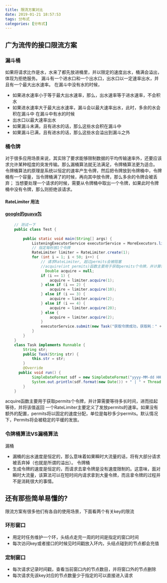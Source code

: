 ```yaml
---
title: 限流方案对比
date: 2019-01-21 18:57:53
tags: 分布式
categories: [分布式]
---
```


## 广为流传的接口限流方案
### 漏斗桶
如果将请求比作是水，水来了都先放进桶里，并以限定的速度出水，桶满会溢出，体现为拒绝服务。
漏斗有一个进水口和一个出水口，出水口以一定速率出水，并且有一个最大出水速率。
在漏斗中没有水的时候，
- 如果进水速率小于等于最大出水速率，那么，出水速率等于进水速率，不会积水
- 如果进水速率大于最大出水速率，漏斗会以最大速率出水，此时，多余的水会积在漏斗中
在漏斗中有水的时候
- 出水口以最大速率出水
- 如果漏斗未满，且有进水的话，那么这些水会积在漏斗中
- 如果漏斗已满，且有进水的话，那么这些水会溢出到漏斗之外

### 桶令牌
对于很多应用场景来说，其实除了要求能够限制数据的平均传输速率外，还要应该求允许某种程度的突发传输。那么漏桶算法就无法满足，令牌桶算法更为适合。
令牌桶算法的原理是系统以恒定的速率产生令牌，然后把令牌放到令牌桶中，令牌桶有一个容量，当令牌桶满了的时候，再向其中放令牌，那么多余的令牌会被丢弃；
当想要处理一个请求的时候，需要从令牌桶中取出一个令牌，如果此时令牌桶中没有令牌，那么则拒绝该请求。
#### RateLimiter 用法
#### [google的guava包](https://github.com/google/guava)
```` java
    // 测试一下
    public class Test {
    
        public static void main(String[] args) {
            ListeningExecutorService executorService = MoreExecutors.listeningDecorator(Executors.newFixedThreadPool(100));
            // 指定每秒放1个令牌
            RateLimiter limiter = RateLimiter.create(1);
            for (int i = 1; i < 50; i++) {
                // 请求RateLimiter, 超过permits会被阻塞
                //acquire(int permits)函数主要用于获取permits个令牌，并计算需要等待多长时间，进而挂起等待，并将该值返回
                  Double acquire = null;
                if (i == 1) {
                    acquire = limiter.acquire(1);
                } else if (i == 2) {
                    acquire = limiter.acquire(10);
                } else if (i == 3) {
                    acquire = limiter.acquire(2);
                } else if (i == 4) {
                    acquire = limiter.acquire(20);
                } else {
                    acquire = limiter.acquire(2);
                }
                executorService.submit(new Task("获取令牌成功，获取耗：" + acquire + " 第 " + i + " 个任务执行"));
            }
        }
    }
    class Task implements Runnable {
        String str;
        public Task(String str) {
            this.str = str;
        }
        @Override
      public void run() {
            SimpleDateFormat sdf = new SimpleDateFormat("yyyy-MM-dd HH:mm:ss.SSS");
            System.out.println(sdf.format(new Date()) + " | " + Thread.currentThread().getName() + str);
        }
    }
````
acquire函数主要用于获取permits个令牌，并计算需要等待多长时间，进而挂起等待，并将该值返回
一个RateLimiter主要定义了发放permits的速率。如果没有额外的配置，permits将以固定的速度分配，单位是每秒多少permits。默认情况下，Permits将会被稳定的平缓的发放。
### 令牌桶算法VS漏桶算法
漏桶
- 漏桶的出水速度是恒定的，那么意味着如果瞬时大流量的话，将有大部分请求被丢弃掉（也就是所谓的溢出）。
令牌桶
- 生成令牌的速度是恒定的，而请求去拿令牌是没有速度限制的。这意味，面对瞬时大流量，该算法可以在短时间内请求拿到大量令牌，而且拿令牌的过程并不是消耗很大的事情。

## 还有那些简单易懂的?
限流方案有很多他们有各自的使用场景，下面看两个有关key的限流
### 环形窗口
- 用定时任务维护一个环，头结点走完一周的时间是指定的窗口时间
- 每次访问key或者接口的时候见时间戳放入环内，头结点碰到的节点都会充值

### 定制窗口
- 每次请求记录时间戳，查看当前窗口内的节点数目，并将窗口外的节点删除
- 每次请求先该key对应的节点数量少于指定的可以直接进入请求